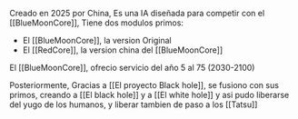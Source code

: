 
Creado en 2025 por China, Es una IA diseñada para competir con el [[BlueMoonCore]], Tiene dos modulos primos:

- El [[BlueMoonCore]], la version Original
- El [[RedCore]], la version china del [[BlueMoonCore]]

El [[BlueMoonCore]], ofrecio servicio del año 5 al 75 (2030-2100)

Posteriormente, Gracias a [[El proyecto Black hole]], se fusiono con sus primos, creando a [[El black hole]] y a [[El white hole]] y asi pudo liberarse del yugo de los humanos, y liberar tambien de paso a los [[Tatsu]]
